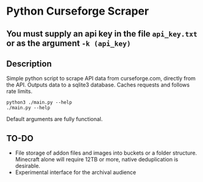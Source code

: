 # Python Curseforge Scraper

## You must supply an api key in the file `api_key.txt` or as the argument `-k (api_key)`

## Description

Simple python script to scrape API data from curseforge.com, directly from the API. Outputs data to a sqlite3 database. Caches requests and follows rate limits.

`python3 ./main.py --help`<br/>
`./main.py --help`<br/>

Default arguments are fully functional.

## TO-DO

* File storage of addon files and images into buckets or a folder structure. Minecraft alone will require 12TB or more, native deduplication is desirable.</br>
* Experimental interface for the archival audience